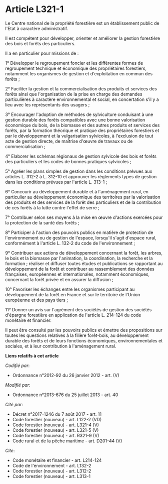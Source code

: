 # Article L321-1

Le Centre national de la propriété forestière est un établissement public de l'Etat à caractère administratif. 

Il est compétent pour développer, orienter et améliorer la gestion forestière des bois et forêts des particuliers. 

Il a en particulier pour missions de : 

1° Développer le regroupement foncier et les différentes formes de regroupement technique et économique des propriétaires
forestiers, notamment les organismes de gestion et d'exploitation en commun des forêts ; 

2° Faciliter la gestion et la commercialisation des produits et services des forêts ainsi que l'organisation de la prise en
charge des demandes particulières à caractère environnemental et social, en concertation s'il y a lieu avec les représentants
des usagers ; 

3° Encourager l'adoption de méthodes de sylviculture conduisant à une gestion durable des forêts compatibles avec une bonne
valorisation économique du bois, de la biomasse et des autres produits et services des forêts, par la formation théorique et
pratique des propriétaires forestiers et par le développement et la vulgarisation sylvicoles, à l'exclusion de tout acte de
gestion directe, de maîtrise d'œuvre de travaux ou de commercialisation ; 

4° Elaborer les schémas régionaux de gestion sylvicole des bois et forêts des particuliers et les codes de bonnes pratiques
sylvicoles ; 

5° Agréer les plans simples de gestion dans les conditions prévues aux articles L. 312-2 à L. 312-10 et approuver les
règlements types de gestion dans les conditions prévues par l'article L. 313-1 ; 

6° Concourir au développement durable et à l'aménagement rural, en particulier au développement économique des territoires
par la valorisation des produits et des services de la forêt des particuliers et de la contribution de ces forêts à la lutte
contre l'effet de serre ; 

7° Contribuer selon ses moyens à la mise en œuvre d'actions exercées pour la protection de la santé des forêts ; 

8° Participer à l'action des pouvoirs publics en matière de protection de l'environnement ou de gestion de l'espace,
lorsqu'il s'agit d'espace rural, conformément à l'article L. 132-2 du code de l'environnement ; 

9° Contribuer aux actions de développement concernant la forêt, les arbres, le bois et la biomasse par l'animation, la
coordination, la recherche et la formation ; réaliser et diffuser toutes études et publications se rapportant au
développement de la forêt et contribuer au rassemblement des données françaises, européennes et internationales, notamment
économiques, concernant la forêt privée et en assurer la diffusion ; 

10° Favoriser les échanges entre les organismes participant au développement de la forêt en France et sur le territoire de
l'Union européenne et des pays tiers ; 

11° Donner un avis sur l'agrément des sociétés de gestion des sociétés d'épargne forestière en application de l'article L.
214-124 du code monétaire et financier. 

Il peut être consulté par les pouvoirs publics et émettre des propositions sur toutes les questions relatives à la filière
forêt-bois, au développement durable des forêts et de leurs fonctions économiques, environnementales et sociales, et à leur
contribution à l'aménagement rural.

**Liens relatifs à cet article**

_Codifié par_:

  - Ordonnance n°2012-92 du 26 janvier 2012 - art. (V)

_Modifié par_:

  - Ordonnance n°2013-676 du 25 juillet 2013 - art. 40

_Cité par_:

  - Décret n°2017-1246 du 7 août 2017 - art. 11
  - Code forestier (nouveau) - art. L122-2 (VD)
  - Code forestier (nouveau) - art. L321-4 (V)
  - Code forestier (nouveau) - art. L321-5 (V)
  - Code forestier (nouveau) - art. R321-9 (V)
  - Code rural et de la pêche maritime - art. D201-44 (V)

_Cite_:

  - Code monétaire et financier - art. L214-124
  - Code de l'environnement - art. L132-2
  - Code forestier (nouveau) - art. L312-2
  - Code forestier (nouveau) - art. L313-1
